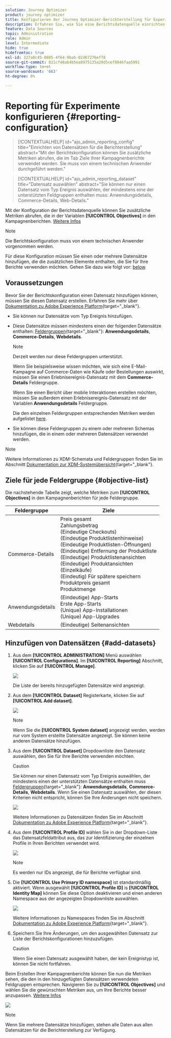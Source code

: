 ```yaml
---
solution: Journey Optimizer
product: journey optimizer
title: Konfigurieren der Journey Optimizer-Berichterstellung für Experimente
description: Erfahren Sie, wie Sie eine Berichtsdatenquelle einrichten.
feature: Data Sources
topic: Administration
role: Admin
level: Intermediate
hide: true
hidefromtoc: true
exl-id: 327a0c45-0805-4f64-9bab-02d67276eff8
source-git-commit: 021cf48ab4b5ea8975135a20d5cef8846faa5991
workflow-type: tm+mt
source-wordcount: '663'
ht-degree: 0%

---
```


# Reporting für Experimente konfigurieren {#reporting-configuration}

>[!CONTEXTUALHELP]
>id="ajo_admin_reporting_config"
>title="Einrichten von Datensätzen für die Berichterstellung"
>abstract="Mit der Berichtskonfiguration können Sie zusätzliche Metriken abrufen, die im Tab Ziele Ihrer Kampagnenberichte verwendet werden. Sie muss von einem technischen Anwender durchgeführt werden."

>[!CONTEXTUALHELP]
>id="ajo_admin_reporting_dataset"
>title="Datensatz auswählen"
>abstract="Sie können nur einen Datensatz vom Typ Ereignis auswählen, der mindestens eine der unterstützten Feldgruppen enthalten muss: Anwendungsdetails, Commerce-Details, Web-Details."

<!--The reporting data source configuration allows you to define a connection to a system in order to retrieve additional information that will be used in your reports.-->

Mit der Konfiguration der Berichtsdatenquelle können Sie zusätzliche Metriken abrufen, die in der Variablen **[!UICONTROL Objectives]** in den Kampagnenberichten. [Weitere Infos](content-experiment.md#objectives-global)

>[!NOTE]
>
>Die Berichtskonfiguration muss von einem technischen Anwender vorgenommen werden. <!--Rights?-->

Für diese Konfiguration müssen Sie einen oder mehrere Datensätze hinzufügen, die die zusätzlichen Elemente enthalten, die Sie für Ihre Berichte verwenden möchten. Gehen Sie dazu wie folgt vor: [below](#add-datasets).

<!--
➡️ [Discover this feature in video](#video)
-->

## Voraussetzungen


Bevor Sie der Berichtskonfiguration einen Datensatz hinzufügen können, müssen Sie diesen Datensatz erstellen. Erfahren Sie mehr über [Dokumentation zu Adobe Experience Platform](https://experienceleague.adobe.com/docs/experience-platform/catalog/datasets/user-guide.html?lang=en#create){target=&quot;_blank&quot;}.

* Sie können nur Datensätze vom Typ Ereignis hinzufügen.

* Diese Datensätze müssen mindestens einen der folgenden Datensätze enthalten: [Feldergruppen](https://experienceleague.adobe.com/docs/experience-platform/xdm/tutorials/create-schema-ui.html#field-group){target=&quot;_blank&quot;}: **Anwendungsdetails**, **Commerce-Details**, **Webdetails**.

   >[!NOTE]
   >
   >Derzeit werden nur diese Feldergruppen unterstützt.

   Wenn Sie beispielsweise wissen möchten, wie sich eine E-Mail-Kampagne auf Commerce-Daten wie Käufe oder Bestellungen auswirkt, müssen Sie einen Erlebnisereignis-Datensatz mit dem **Commerce-Details** Feldergruppe.

   Wenn Sie einen Bericht über mobile Interaktionen erstellen möchten, müssen Sie außerdem einen Erlebnisereignis-Datensatz mit der Variablen **Anwendungsdetails** Feldergruppe.

   Die den einzelnen Feldergruppen entsprechenden Metriken werden aufgelistet [here](#objective-list).

* Sie können diese Feldergruppen zu einem oder mehreren Schemas hinzufügen, die in einem oder mehreren Datensätzen verwendet werden.

>[!NOTE]
>
>Weitere Informationen zu XDM-Schemata und Feldergruppen finden Sie im Abschnitt [Dokumentation zur XDM-Systemübersicht](https://experienceleague.adobe.com/docs/experience-platform/xdm/home.html?lang=en){target=&quot;_blank&quot;}.

## Ziele für jede Feldergruppe {#objective-list}

Die nachstehende Tabelle zeigt, welche Metriken zum **[!UICONTROL Objectives]** in den Kampagnenberichten für jede Feldergruppe.

| Feldergruppe | Ziele |
|--- |--- |
| Commerce-Details | Preis gesamt<br>Zahlungsbetrag<br>(Eindeutige Checkouts)<br>(Eindeutige Produktlistenhinweise)<br>(Eindeutige Produktlisten-Öffnungen)<br>(Eindeutige) Entfernung der Produktliste<br>(Eindeutige) Produktlistenansichten<br>(Eindeutige) Produktansichten<br>(Einzelkäufe)<br>(Eindeutig) Für spätere speichern<br>Produktpreis gesamt<br>Produktmenge |
| Anwendungsdetails | (Eindeutige) App-Starts<br>Erste App-Starts<br>(Unique) App-Installationen<br>(Unique) App-Upgrades |
| Webdetails | (Eindeutige) Seitenansichten |

## Hinzufügen von Datensätzen {#add-datasets}

1. Aus dem **[!UICONTROL ADMINISTRATION]** Menü auswählen **[!UICONTROL Configurations]**. Im  **[!UICONTROL Reporting]** Abschnitt, klicken Sie auf **[!UICONTROL Manage]**.

   ![](assets/reporting-config-menu.png)

   Die Liste der bereits hinzugefügten Datensätze wird angezeigt.

1. Aus dem **[!UICONTROL Dataset]** Registerkarte, klicken Sie auf **[!UICONTROL Add dataset]**.

   ![](assets/reporting-config-add.png)

   >[!NOTE]
   >
   >Wenn Sie die **[!UICONTROL System dataset]** angezeigt werden, werden nur vom System erstellte Datensätze angezeigt. Sie können keine anderen Datensätze hinzufügen.

1. Aus dem **[!UICONTROL Dataset]** Dropdownliste den Datensatz auswählen, den Sie für Ihre Berichte verwenden möchten.

   >[!CAUTION]
   >
   >Sie können nur einen Datensatz vom Typ Ereignis auswählen, der mindestens einen der unterstützten Datensätze enthalten muss [Feldergruppen](https://experienceleague.adobe.com/docs/experience-platform/xdm/tutorials/create-schema-ui.html#field-group){target=&quot;_blank&quot;}: **Anwendungsdetails**, **Commerce-Details**, **Webdetails**. Wenn Sie einen Datensatz auswählen, der diesen Kriterien nicht entspricht, können Sie Ihre Änderungen nicht speichern.

   ![](assets/reporting-config-datasets.png)

   Weitere Informationen zu Datensätzen finden Sie im Abschnitt [Dokumentation zu Adobe Experience Platform](https://experienceleague.adobe.com/docs/experience-platform/catalog/datasets/overview.html){target=&quot;_blank&quot;}.

1. Aus dem **[!UICONTROL Profile ID]** wählen Sie in der Dropdown-Liste das Datensatzfeldattribut aus, das zur Identifizierung der einzelnen Profile in Ihren Berichten verwendet wird.

   ![](assets/reporting-config-profile-id.png)

   >[!NOTE]
   >
   >Es werden nur IDs angezeigt, die für Berichte verfügbar sind.

1. Die **[!UICONTROL Use Primary ID namespace]** ist standardmäßig aktiviert. Wenn ausgewählt **[!UICONTROL Profile ID]** is **[!UICONTROL Identity Map]** können Sie diese Option deaktivieren und einen anderen Namespace aus der angezeigten Dropdownliste auswählen.

   ![](assets/reporting-config-namespace.png)

   Weitere Informationen zu Namespaces finden Sie im Abschnitt [Dokumentation zu Adobe Experience Platform](https://experienceleague.adobe.com/docs/experience-platform/identity/namespaces.html){target=&quot;_blank&quot;}.

1. Speichern Sie Ihre Änderungen, um den ausgewählten Datensatz zur Liste der Berichtskonfigurationen hinzuzufügen.

   >[!CAUTION]
   >
   >Wenn Sie einen Datensatz ausgewählt haben, der kein Ereignistyp ist, können Sie nicht fortfahren.

Beim Erstellen Ihrer Kampagnenberichte können Sie nun die Metriken sehen, die den in den hinzugefügten Datensätzen verwendeten Feldgruppen entsprechen. Navigieren Sie zu **[!UICONTROL Objectives]** und wählen Sie die gewünschten Metriken aus, um Ihre Berichte besser anzupassen. [Weitere Infos](content-experiment.md#objectives-global)

![](assets/reporting-config-objectives.png)

>[!NOTE]
>
>Wenn Sie mehrere Datensätze hinzufügen, stehen alle Daten aus allen Datensätzen für die Berichterstellung zur Verfügung.

<!--
## How-to video {#video}

Understand how to configure Experience Platform reporting data sources.

>[!VIDEO]()
-->
